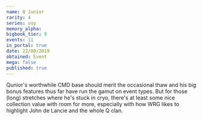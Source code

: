 ```yaml
---
name: Q Junior
rarity: 4
series: voy
memory_alpha:
bigbook_tier: 9
events: 11
in_portal: true
date: 22/08/2019
obtained: Event
mega: false
published: true
---
```


Qunior's worthwhile CMD base should merit the occasional thaw and his big bonus features thus far have run the gamut on event types. But for those (long) stretches where he's stuck in cryo, there's at least some nice collection value with room for more, especially with how WRG likes to highlight John de Lancie and the whole Q clan.
